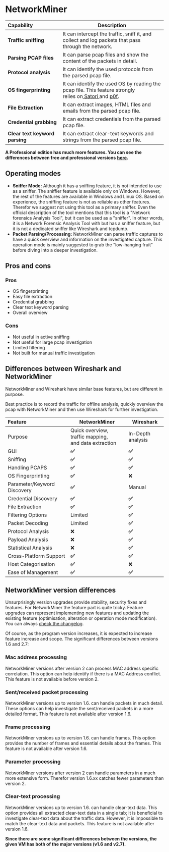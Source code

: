 # NetworkMiner

| **Capability**                 | **Description**                                                                                                                                                                   |
|:-------------------------------|-----------------------------------------------------------------------------------------------------------------------------------------------------------------------------------|
| **Traffic sniffing**           | It can intercept the traffic, sniff it, and collect and log packets that pass <br>through the network.                                                                            |
| **Parsing PCAP files**         | It can parse pcap files and show the content of the packets in detail.                                                                                                            |
| **Protocol analysis**          | It can identify the used protocols from the parsed pcap file.                                                                                                                     |
| **OS fingerprinting**          | It can identify the used OS by reading the pcap file. This feature strongly <br>relies on[ Satori ](https://github.com/xnih/satori/)and [p0f](https://lcamtuf.coredump.cx/p0f3/). |
| **File Extraction**            | It can extract images, HTML files and emails from the parsed pcap file.                                                                                                           |
| **Credential grabbing**        | It can extract credentials from the parsed pcap file.                                                                                                                             |
| **Clear text keyword parsing** | It can extract clear-text keywords and strings from the parsed pcap file.                                                                                                         |

**A Professional edition has much more features. You can see the differences between free and professional versions** [**here**](https://www.netresec.com/?page=NetworkMiner)**.**

## Operating modes

- **Sniffer Mode:** Although it has a sniffing feature, it is not intended to use as a sniffer. The  sniffier feature is available only on Windows. However, the rest of the  features are available in Windows and Linux OS. Based on experience, the sniffing feature is not as reliable as  other features. Therefor we suggest not using this tool as a primary sniffer. Even the official description of the tool mentions that this  tool is a "Network forensics Analysis Tool", but it can be used as a  "sniffer". In other words, it is a Network Forensic Analysis Tool with  but has a sniffer feature, but it is not a dedicated sniffer like  Wireshark and tcpdump.
- **Packet Parsing/Processing:** NetworkMiner can parse traffic captures to have a quick overview and information on  the investigated capture. This operation mode is mainly suggested to  grab the "low-hanging fruit" before diving into a deeper investigation.

## Pros and cons

### Pros

- OS fingerprinting
- Easy file extraction
- Credential grabbing
- Clear text keyword parsing
- Overall overview

### Cons

- Not useful in active sniffing
- Not useful for large pcap investigation
- Limited filtering
- Not built for manual traffic investigation

## Differences between Wireshark and NetworkMiner

NetworkMiner and Wireshark have similar base features, but are different in purpose. 

Best practice is to record the traffic for offline analysis, quickly overview the pcap with NetworkMiner and then use Wireshark for further investigation.

| **Feature**                 | **NetworkMiner**                                         | **Wireshark**     |
|:----------------------------|----------------------------------------------------------|-------------------|
| Purpose                     | Quick overview, traffic mapping, <br>and data extraction | In-Depth analysis |
| GUI                         | **✅**                                                    | **✅**             |
| Sniffing                    | **✅**                                                    | **✅**             |
| Handling PCAPS              | **✅**                                                    | **✅**             |
| OS Fingerprinting           | **✅**                                                    | ❌                 |
| Parameter/Keyword Discovery | **✅**                                                    | Manual            |
| Credential Discovery        | **✅**                                                    | **✅**             |
| File Extraction             | **✅**                                                    | **✅**             |
| Filtering Options           | Limited                                                  | **✅**             |
| Packet Decoding             | Limited                                                  | **✅**             |
| Protocol Analysis           | ❌                                                        | **✅**             |
| Payload Analysis            | ❌                                                        | **✅**             |
| Statistical Analysis        | ❌                                                        | **✅**             |
| Cross-Platform Support      | **✅**                                                    | **✅**             |
| Host Categorisation         | **✅**                                                    | ❌                 |
| Ease of Management          | **✅**                                                    | **✅**             |

## NetworkMiner version differences

Unsurprisingly version upgrades provide stability, security fixes and features. For NetworkMiner the feature part is 
quite tricky. Feature upgrades can represent implementing new features and updating  the existing feature 
(optimisation, alteration or operation mode modification). You can always 
[check the changelog](https://www.netresec.com/?page=NetworkMiner).

Of course, as the program version increases, it is expected to increase feature increase and scope. 
The significant differences between versions 1.6 and 2.7:

### Mac address processing

NetworkMiner versions after version 2 can process MAC address specific correlation. This option can help identify if there is a MAC Address conflict. This feature is not available before version 2.

### Sent/received packet processing

NetworkMiner versions up to version 1.6. can handle packets in much detail. These options can help investigate the sent/received packets in a more detailed format. This feature is not available after version 1.6.

### Frame processing

NetworkMiner versions up to version 1.6. can handle frames. This option provides the number of frames and essential details about the frames. This feature is not available after version 1.6.

### Parameter processing

NetworkMiner versions after version 2 can handle parameters in a much more extensive form. Therefor version 1.6.xx catches fewer parameters than version 2.

### Clear-text processing

NetworkMiner versions up to version 1.6. can handle clear-text data. This option provides all extracted clear-text data in a single tab; it is beneficial to investigate clear-text data about the traffic data. However, it is impossible to match the clear-text data and packets. This feature is not available after version 1.6.

**Since there are some significant differences between the versions, the given VM has both of the major versions (v1.6 and v2.7).**
